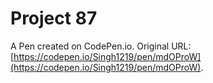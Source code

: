 # Project 87

A Pen created on CodePen.io. Original URL: [https://codepen.io/Singh1219/pen/mdOProW](https://codepen.io/Singh1219/pen/mdOProW).


